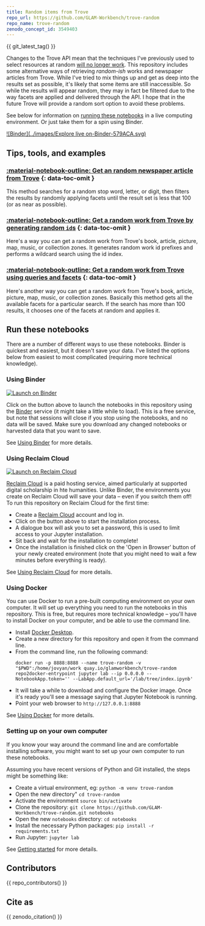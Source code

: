 ```yaml
---
title: Random items from Trove
repo_url: https://github.com/GLAM-Workbench/trove-random
repo_name: trove-random
zenodo_concept_id: 3549403
---
```


{{ git_latest_tag() }}

Changes to the Trove API mean that the techniques I've previously used to select resources at random [will no longer work](https://updates.timsherratt.org/2019/10/09/creators-and-users.html). This repository includes some alternative ways of retrieving *random-ish* works and newspaper articles from Trove. While I've tried to mix things up and get as deep into the results set as possible, it's likely that some items are still inaccessible. So while the results will appear random, they may in fact be filtered due to the way facets are applied and delivered through the API. I hope that in the future Trove will provide a random sort option to avoid these problems.

See below for information on [running these notebooks](#run-these-notebooks) in a live computing environment. Or just take them for a spin using Binder.

[![Binder](../images/Explore live on-Binder-579ACA.svg)](https://mybinder.org/v2/gh/GLAM-Workbench/trove-random/master?urlpath=lab/tree/index.ipynb)

## Tips, tools, and examples

### [:material-notebook-outline: Get an random newspaper article from Trove](random_newspaper_article.md) {: data-toc-omit }

This method searches for a random stop word, letter, or digit, then filters the results by randomly applying facets until the result set is less that 100 (or as near as possible).

### [:material-notebook-outline: Get a random work from Trove by generating random `id`s](random_work_by_id.md) {: data-toc-omit }

Here's a way you can get a random work from Trove's book, article, picture, map, music, or collection zones. It generates random work id prefixes and performs a wildcard search using the id index.

### [:material-notebook-outline: Get a random work from Trove using queries and facets](random_work_by_facets.md) {: data-toc-omit }

Here's another way you can get a random work from Trove's book, article, picture, map, music, or collection zones. Basically this method gets all the available facets for a particular search. If the search has more than 100 results, it chooses one of the facets at random and applies it.

<!-- START RUN INFO -->

## Run these notebooks

There are a number of different ways to use these notebooks. Binder is quickest and easiest, but it doesn't save your data. I've listed the options below from easiest to most complicated (requiring more technical knowledge).

### Using Binder

[![Launch on Binder](https://mybinder.org/badge_logo.svg)](https://mybinder.org/v2/gh/GLAM-Workbench/trove-random/master/?urlpath=lab/tree/index.ipynb)

Click on the button above to launch the notebooks in this repository using the [Binder](https://mybinder.org/) service (it might take a little while to load). This is a free service, but note that sessions will close if you stop using the notebooks, and no data will be saved. Make sure you download any changed notebooks or harvested data that you want to save.

See [Using Binder](https://glam-workbench.net/using-binder/) for more details.

### Using Reclaim Cloud

[![Launch on Reclaim Cloud](https://glam-workbench.github.io/images/launch-on-reclaim-cloud.svg)](https://app.my.reclaim.cloud/?manifest=https://raw.githubusercontent.com/GLAM-Workbench/trove-random/master/reclaim-manifest.jps)

[Reclaim Cloud](https://reclaim.cloud/) is a paid hosting service, aimed particularly at supported digital scholarship in hte humanities. Unlike Binder, the environments you create on Reclaim Cloud will save your data – even if you switch them off! To run this repository on Reclaim Cloud for the first time:

* Create a [Reclaim Cloud](https://reclaim.cloud/) account and log in.
* Click on the button above to start the installation process.
* A dialogue box will ask you to set a password, this is used to limit access to your Jupyter installation.
* Sit back and wait for the installation to complete!
* Once the installation is finished click on the 'Open in Browser' button of your newly created environment (note that you might need to wait a few minutes before everything is ready).

See [Using Reclaim Cloud](https://glam-workbench.net/using-reclaim-cloud/) for more details.

### Using Docker

You can use Docker to run a pre-built computing environment on your own computer. It will set up everything you need to run the notebooks in this repository. This is free, but requires more technical knowledge – you'll have to install Docker on your computer, and be able to use the command line.

* Install [Docker Desktop](https://docs.docker.com/get-docker/).
* Create a new directory for this repository and open it from the command line.
* From the command line, run the following command:  
  ```
  docker run -p 8888:8888 --name trove-random -v "$PWD":/home/jovyan/work quay.io/glamworkbench/trove-random repo2docker-entrypoint jupyter lab --ip 0.0.0.0 --NotebookApp.token='' --LabApp.default_url='/lab/tree/index.ipynb'
  ```
* It will take a while to download and configure the Docker image. Once it's ready you'll see a message saying that Jupyter Notebook is running.
* Point your web browser to `http://127.0.0.1:8888`

See [Using Docker](https://glam-workbench.net/using-docker/) for more details.

### Setting up on your own computer

If you know your way around the command line and are comfortable installing software, you might want to set up your own computer to run these notebooks.

Assuming you have recent versions of Python and Git installed, the steps might be something like:

* Create a virtual environment, eg: `python -m venv trove-random`
* Open the new directory" `cd trove-random`
* Activate the environment `source bin/activate`
* Clone the repository: `git clone https://github.com/GLAM-Workbench/trove-random.git notebooks`
* Open the new `notebooks` directory: `cd notebooks`
* Install the necessary Python packages: `pip install -r requirements.txt`
* Run Jupyter: `jupyter lab`

See [Getting started](https://glam-workbench.net/getting-started/#using-python-on-your-own-computer) for more details.

<!-- END RUN INFO -->

## Contributors

{{ repo_contributors() }}

## Cite as

{{ zenodo_citation() }}
